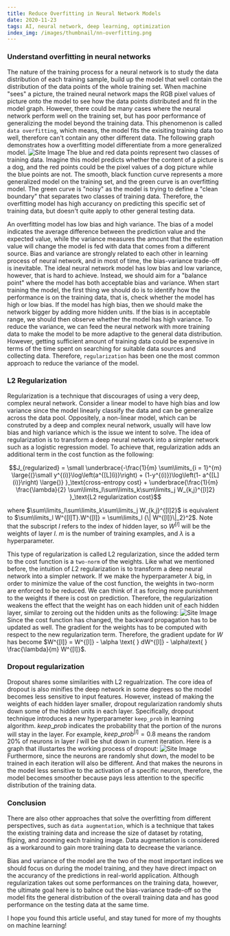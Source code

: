 ```yaml
---
title: Reduce Overfitting in Neural Network Models
date: 2020-11-23
tags: AI, neural network, deep learning, optimization
index_img: /images/thumbnail/nn-overfitting.png
---
```

### Understand overfitting in neural networks
The nature of the training process for a neural network is to study the data distribution of each training sample, build up the model that well contain the distribution of the data points of the whole training set. When machine "sees" a picture, the trained neural network maps the RGB pixel values of picture onto the model to see how the data points distributed and fit in the model graph. However, there could be many cases where the neural network perform well on the training set, but has poor performance of generalizing the model beyond the training data. This phenomenon is called `data overfitting`, which means, the model fits the exisiting training data too well, therefore can't contain any other different data. The following graph demonstrates how a overfitting model differentiate from a more generalized model.
![Site Image](/images/thumbnail/nn-overfitting.png)
The blue and red data points represent two classes of training data. Imagine this model predicts whether the content of a picture is a dog, and the red points could be the pixel values of a dog picture while the blue points are not. The smooth, black function curve represents a more generalized model on the training set, and the green curve is an overfitting model. The green curve is "noisy" as the model is trying to define a "clean boundary" that separates two classes of training data. Therefore, the overfitting model has high accurancy on predicting this specific set of training data, but doesn't quite apply to other general testing data. 

An overfitting model has low bias and high variance. The bias of a model indicates the average difference between the prediction value and the expected value, while the variance measures the amount that the estimation value will change the model is fed with data that comes from a different source. Bias and variance are strongly related to each other in learning process of neural network, and in most of time, the bias-variance trade-off is inevitable. The ideal neural network model has low bias and low variance, however, that is hard to achieve. Instead, we should aim for a "balance point" where the model has both acceptable bias and variance. When start training the model, the first thing we should do is to identify how the performance is on the training data, that is, check whether the model has high or low bias. If the model has high bias, then we should make the network bigger by adding more hidden units. If the bias is in acceptable range, we should then observe whether the model has high variance. To reduce the variance, we can feed the neural network with more training data to make the model to be more adaptive to the general data distribution. However, getting sufficient amount of training data could be expensive in terms of the time spent on searching for suitable data sources and collecting data. Therefore, `regularization` has been one the most common approach to reduce the variance of the model.

### L2 Regularization
Regularization is a technique that discourages of using a very deep, complex neural network. Consider a linear model to have high bias and low variance since the model linearly classify the data and can be generalize across the data pool. Oppositely, a non-linear model, which can be construted by a deep and complex neural network, usually will have low bias and high variance which is the issue we intent to solve. The idea of regularization is to transform a deep neural network into a simpler network such as a logistic regression model. To achieve that, regularization adds an additional term in the cost function as the following:

$$J_{regularized} = \small \underbrace{-\frac{1}{m} \sum\limits_{i = 1}^{m} \large{(}\small y^{(i)}\log\left(a^{[L](i)}\right) + (1-y^{(i)})\log\left(1- a^{[L](i)}\right) \large{)} }_\text{cross-entropy cost} + \underbrace{\frac{1}{m} \frac{\lambda}{2} \sum\limits_l\sum\limits_k\sum\limits_j W_{k,j}^{[l]2} }_\text{L2 regularization cost}$$

where $\sum\limits_l\sum\limits_k\sum\limits_j W_{k,j}^{[l]2}$ is equivalent to $\sum\limits_l W^{[l]T}.W^{[l]} = \sum\limits_l {\| W^{[l]}\|_2}^2$. Note that the subscript $l$ refers to the index of hidden layer, so $W^{[l]}$ will be the weights of layer $l$. $m$ is the number of training examples, and ${\lambda}$ is a hyperparameter. 

This type of regularization is called L2 regularization, since the added term to the cost function is a `two-norm` of the weights. Like what we mentioned before, the intuition of $L2$ regularization is to transform a deep neural network into a simpler network. If we make the hyperparameter ${\lambda}$ big, in order to minimize the value of the cost function, the weights in two-norm are enforced to be reduced. We can think of it as forcing more punishment to the weights if there is cost on prediction. Therefore, the regularization weakens the effect that the weight has on each hidden unit of each hidden layer, similar to zeroing out the hidden units as the following:
![Site Image](/images/nn-overfitting/regularization.png)
Since the cost function has changed, the backward propagation has to be updated as well. The gradient for the weights has to be computed with respect to the new regularization term. Therefore, the gradient update for $W$ has become $W^{[l]} = W^{[l]} - \alpha \text{ } dW^{[l]} - \alpha\text{ } \frac{\lambda}{m} W^{[l]}$.

### Dropout regularization 
Dropout shares some similarities with L2 regualrization. The core idea of dropout is also minifies the deep network in some degrees so the model becomes less sensitive to input features. However, instead of making the weights of each hidden layer smaller, dropout regularization randomly shuts down some of the hidden units in each layer. Specifically, dropout technique introduces a new hyperparameter `keep_prob` in learning algorithm. $keep\_prob$ indicates the probability that the portion of the nurons will stay in the layer. For example, $keep\_prob^{[l]}=0.8$ means the random 20% of neurons in layer $l$ will be shut down in current iteration. Here is a graph that illustartes the working process of dropout:
![Site Image](/images/nn-overfitting/dropout.png)
Furthermore, since the neurons are randomly shut down, the model to be trained in each iteration will also be different. And that makes the neurons in the model less sensitive to the activation of a specific neuron, therefore, the model becomes smoother because pays less attention to the specific distribution of the training data. 

### Conclusion 
There are also other approaches that solve the overfitting from different perspectives, such as `data augmentation`, which is a technique that takes the existing training data and increase the size of dataset by rotating, fliping, and zooming each training image. Data augmentation is considered as a workaround to gain more training data to decrease the variance. 

Bias and variance of the model are the two of the most important indices we should focus on during the model training, and they have direct impact on the accurancy of the predictions in real-world application. Although regularization takes out some performances on the training data, however, the ultimate goal here is to balnce out the bias-variance trade-off so the model fits the general distribution of the overall training data and has good performance on the testing data at the same time. 

I hope you found this article useful, and stay tuned for more of my thoughts on machine learning!




